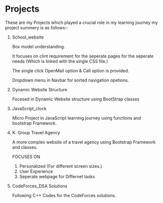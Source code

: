 # Projects
These are my Projects which played a crucial role in my learning journey my project summery is as follows:-
1. School_website 

    Box model understanding.

    It focuses on clint requirement for the seperate pages for the seperate needs (Which is linked with the single CSS file.)

    The single click OpenMail option & Call option is provided.

    Dropdown menu in Navbar for sorted navigation opetions.


2. Dynamic Website Structure

    Focesed in Dynamic Website structure using BootStrap classes

3. JavaScript_clock 

    Micro Project in JavaScript learning journey using functions and bootstrap Framework.

4. K. Group Travel Agency

    A more complex website of a travel agency using Bootstrap Framework and classes.

    FOCUSES ON 
    1. Personalized (For different screen sizes.)
    2. User Experience 
    3. Seperate webpage for Differnet tasks

5. CodeForces_DSA Solutions

    Following C++ Codes for the CodeForces solutions.
